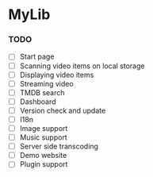 # MyLib

### TODO

+ [ ] Start page
+ [ ] Scanning video items on local storage
+ [ ] Displaying video items
+ [ ] Streaming video
+ [ ] TMDB search
+ [ ] Dashboard
+ [ ] Version check and update
+ [ ] I18n
+ [ ] Image support
+ [ ] Music support
+ [ ] Server side transcoding
+ [ ] Demo website
+ [ ] Plugin support